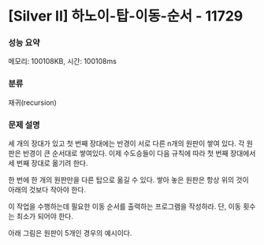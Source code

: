 # [Silver II] 하노이-탑-이동-순서 - 11729

### 성능 요약

메모리: 100108KB, 시간: 100108ms

### 분류

재귀(recursion)

### 문제 설명

세 개의 장대가 있고 첫 번째 장대에는 반경이 서로 다른 n개의 원판이 쌓여 있다. 각 원판은 반경이 큰 순서대로 쌓여있다. 이제 수도승들이 다음 규칙에 따라 첫 번째 장대에서 세 번째 장대로 옮기려 한다.


 한 번에 한 개의 원판만을 다른 탑으로 옮길 수 있다.
 쌓아 놓은 원판은 항상 위의 것이 아래의 것보다 작아야 한다.


이 작업을 수행하는데 필요한 이동 순서를 출력하는 프로그램을 작성하라. 단, 이동 횟수는 최소가 되어야 한다.

아래 그림은 원판이 5개인 경우의 예시이다.

